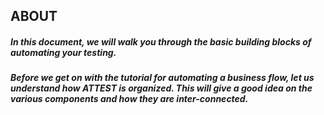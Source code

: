 
## ABOUT



##### In this document, we will walk you through the basic building blocks of automating your testing. 
##### Before we get on with the tutorial for automating a business flow, let us understand how ATTEST is organized. This will give a good idea on the various components and how they are inter-connected.

